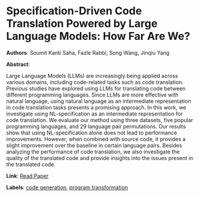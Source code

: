 # Specification-Driven Code Translation Powered by Large Language Models: How Far Are We?

**Authors**: Soumit Kanti Saha, Fazle Rabbi, Song Wang, Jinqiu Yang

**Abstract**:

Large Language Models (LLMs) are increasingly being applied across various domains, including code-related tasks such as code translation. Previous studies have explored using LLMs for translating code between different programming languages. Since LLMs are more effective with natural language, using natural language as an intermediate representation in code translation tasks presents a promising approach. In this work, we investigate using NL-specification as an intermediate representation for code translation. We evaluate our method using three datasets, five popular programming languages, and 29 language pair permutations. Our results show that using NL-specification alone does not lead to performance improvements. However, when combined with source code, it provides a slight improvement over the baseline in certain language pairs. Besides analyzing the performance of code translation, we also investigate the quality of the translated code and provide insights into the issues present in the translated code.

**Link**: [Read Paper](https://arxiv.org/pdf/2412.04590)

**Labels**: [code generation](../../labels/code_generation.md), [program transformation](../../labels/program_transformation.md)
